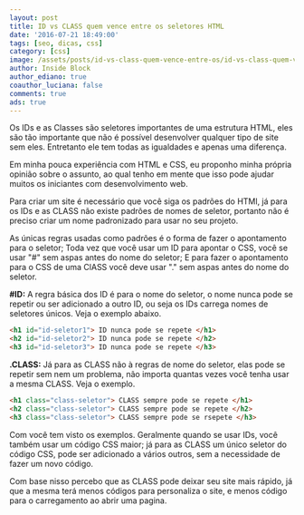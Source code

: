 ```yaml
---
layout: post
title: ID vs CLASS quem vence entre os seletores HTML
date: '2016-07-21 18:49:00'
tags: [seo, dicas, css]
category: [css]
image: /assets/posts/id-vs-class-quem-vence-entre-os/id-vs-class-quem-vence-entre-os.jpg
author: Inside Block
author_ediano: true
coauthor_luciana: false
comments: true
ads: true
---
```


Os IDs e as Classes são seletores importantes de uma estrutura HTML, eles são tão importante que não é possível desenvolver qualquer tipo de site sem eles. Entretanto ele tem todas as igualdades e apenas uma diferença.

Em minha pouca experiência com HTML e CSS, eu proponho minha própria opinião sobre o assunto, ao qual tenho em mente que isso pode ajudar muitos os iniciantes com desenvolvimento web.

Para criar um site é necessário que você siga os padrões do HTMl, já para os IDs e as CLASS não existe padrões de nomes de seletor, portanto não é preciso criar um nome padronizado para usar no seu projeto.

As únicas regras usadas como padrões é o forma de fazer o apontamento para o seletor; Toda vez que você usar um ID para apontar o CSS, você se usar "#" sem aspas antes do nome do seletor; E para fazer o apontamento para o CSS de uma ClASS você deve usar "." sem aspas antes do nome do seletor.

**#ID:** A regra básica dos ID é para o nome do seletor, o nome nunca pode se repetir ou ser adicionado a outro ID, ou seja os IDs carrega nomes de seletores únicos. Veja o exemplo abaixo.

```html
<h1 id="id-seletor1"> ID nunca pode se repete </h1>
<h2 id="id-seletor2"> ID nunca pode se repete </h2>
<h3 id="id-seletor3"> ID nunca pode se repete </h3>
```

**.CLASS:** Já para as CLASS não à regras de nome do seletor, elas pode se repetir sem nem um problema, não importa quantas vezes você tenha usar a mesma CLASS. Veja o exemplo.

```html
<h1 class="class-seletor"> CLASS sempre pode se repete </h1>
<h2 class="class-seletor"> CLASS sempre pode se repete </h2>
<h3 class="class-seletor"> CLASS sempre pode se rsepete </h3>
```

Com você tem visto os exemplos. Geralmente quando se usar IDs, você também usar um código CSS maior; já para as CLASS um único seletor do código CSS, pode ser adicionado a vários outros, sem a necessidade de fazer um novo código.

Com base nisso percebo que as CLASS pode deixar seu site mais rápido, já que a mesma terá menos códigos para personaliza o site, e menos código para o carregamento ao abrir uma pagina.